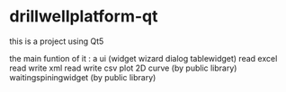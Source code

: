 # drillwellplatform-qt

this is a project using Qt5

the main funtion of it :
a ui (widget wizard dialog tablewidget)
read excel
read write xml
read write csv
plot 2D curve (by public library)
waitingspiningwidget (by public library)
